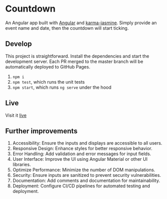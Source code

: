 # Countdown

An Angular app built with [Angular](https://angular.dev/overview) and [karma-jasmine](https://github.com/karma-runner/karma-jasmine). Simply provide an event name and date, then the countdown will start ticking.

## Develop

This project is straightforward. Install the dependencies and start the development server. Each PR merged to the master branch will be automatically deployed to GitHub Pages.

1. `npm i`
2. `npm test`, which runs the unit tests
3. `npm start`, which runs `ng serve` under the hood

## Live

Visit it [live](https://charleserious.github.io/FrontendChallenge/)

## Further improvements

1. Accessibility: Ensure the inputs and displays are accessible to all users.
2. Responsive Design: Enhance styles for better responsive behavior.
3. Error Handling: Add validation and error messages for input fields.
4. User Interface: Improve the UI using Angular Material or other UI libraries.
5. Optimize Performance: Minimize the number of DOM manipulations.
6. Security: Ensure inputs are sanitized to prevent security vulnerabilities.
7. Documentation: Add comments and documentation for maintainability.
8. Deployment: Configure CI/CD pipelines for automated testing and deployment.
